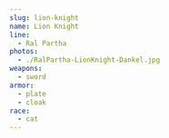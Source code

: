 ```yaml
---
slug: lion-knight
name: Lion Knight
line:
  - Ral Partha
photos:
  - ./RalPartha-LionKnight-Dankel.jpg
weapons:
  - sword
armor:
  - plate
  - cloak
race:
  - cat
---
```

